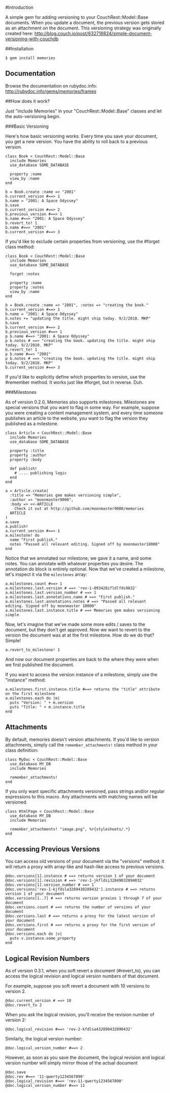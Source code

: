 #Introduction

A simple gem for adding versioning to your CouchRest::Model::Base documents. When you update a document, the previous version gets 
stored as an attachment on the document. This versioning strategy was originally created here: http://blog.couch.io/post/632718824/simple-document-versioning-with-couchdb

##Installation

    $ gem install memories

## Documentation

Browse the documentation on rubydoc.info: http://rubydoc.info/gems/memories/frames

##How does it work?

Just "include Memories" in your "CouchRest::Model::Base" classes and let the auto-versioning begin.

###Basic Versioning

Here's how basic versioning works. Every time you save your document, you get a new version. You have the ability to roll back to a previous version.

    class Book < CouchRest::Model::Base
      include Memories
      use_database SOME_DATABASE
      
      property :name
      view_by :name
    end

    b = Book.create :name => "2001"
    b.current_version #==> 1
    b.name = "2001: A Space Odyssey"
    b.save
    b.current_version #==> 2
    b.previous_version #==> 1
    b.name #==> "2001: A Space Odyssey"
    b.revert_to! 1
    b.name #==> "2001"
    b.current_version #==> 3

If you'd like to exclude certain properties from versioning, use the #forget class method:

    class Book < CouchRest::Model::Base
      include Memories
      use_database SOME_DATABASE

      forget :notes
      
      property :name
      property :notes
      view_by :name
    end

    b = Book.create :name => "2001", :notes => "creating the book."
    b.current_version #==> 1
    b.name = "2001: A Space Odyssey"
    b.notes += "updating the title. might ship today. 9/2/2010. MKP"
    b.save
    b.current_version #==> 2
    b.previous_version #==> 1
    p b.name #==> "2001: A Space Odyssey"
    p b.notes # ==> "creating the book. updating the title. might ship today. 9/2/2010. MKP"
    b.revert_to! 1
    p b.name #==> "2001"
    p b.notes # ==> "creating the book. updating the title. might ship today. 9/2/2010. MKP"
    b.current_version #==> 3

If you'd like to explicitly define which properties to version, use the #remember method. It works just like #forget, but in reverse. Duh.

###Milestones

As of version 0.2.0, Memories also supports milestones. Milestones are special versions that you want to flag in some way.
For example, suppose you were creating a content management system, and every time someone publishes an article to the website, you want to flag the version
they published as a milestone. 

    class Article < CouchRest::Model::Base
      include Memories
      use_database SOME_DATABASE
      
      property :title
      property :author
      property :body

      def publish!
        # .... publishing logic
      end
    end

    a = Article.create(
      :title => "Memories gem makes versioning simple", 
      :author => "moonmaster9000", 
      :body => <<-ARTICLE
        Check it out at http://github.com/moonmaster9000/memories
      ARTICLE
    )
    a.save
    a.publish!
    a.current_version #==> 1 
    a.milestone! do
      name "First publish."
      notes "Passed all relevant editing. Signed off by moonmaster10000"
    end

Notice that we annotated our milestone; we gave it a name, and some notes. You can annotate with whatever properties you desire. The annotation do block is entirely optional.
Now that we've created a milestone, let's inspect it via the `milestones` array: 

    a.milestones.count #==> 1
    a.milestones.last.version # ==> 'rev-1-893428ifldlfds9832'
    a.milestones.last.version_number # ==> 1
    a.milestones.last.annotations.name # ==> "First publish."
    a.milestones.last.annotations.notes # ==> "Passed all relevant editing. Signed off by moonmaster 10000"
    a.milestones.last.instance.title # ==> Memories gem makes versioning simple

Now, let's imagine that we've made some more edits / saves to the document, but they don't get approved. Now we want to revert to the version the document was
at at the first milestone. How do we do that? Simple!

    a.revert_to_milestone! 1

And now our document properties are back to the where they were when we first published the document.

If you want to access the version instance of a milestone, simply use the "instance" method: 
    
    a.milestones.first.instance.title #==> returns the "title" attribute on the first milestone
    a.milestones.each do |m|
      puts "Version: " + m.version
      puts "Title: " + m.instance.title
    end

## Attachments

By default, memories doesn't version attachments. If you'd like to version attachments, simply call the `remember_attachments!` class method in your 
class definition: 

    class MyDoc < CouchRest::Model::Base
      use_database MY_DB
      include Memories

      remember_attachments!
    end

If you only want specific attachments versioned, pass 
strings and/or regular expressions to this macro. Any attachments
with matching names will be versioned.

    class HtmlPage < CouchRest::Model::Base
      use_database MY_DB
      include Memories

      remember_attachments! "image.png", %r{stylesheets/.*}
    end

## Accessing Previous Versions

You can access old versions of your document via the "versions" method; it will return a proxy with array-like and hash-like access to previous versions.

    @doc.versions[1].instance # ==> returns version 1 of your document
    @doc.versions[1].revision # ==> 'rev-1-jkfldsi32849032894032'
    @doc.versions[1].version_number # ==> 1
    @doc.versions['rev-1-kjfdsla3289430289432'].instance # ==> returns version 1 of your document
    @doc.versions[1..7] # ==> returns version proxies 1 through 7 of your document
    @doc.versions.count # ==> returns the number of versions of your document
    @doc.versions.last # ==> returns a proxy for the latest version of your document
    @doc.versions.first # ==> returns a proxy for the first version of your document
    @doc.versions.each do |v|
      puts v.instance.some_property
    end

## Logical Revision Numbers

As of version 0.3.1, when you soft revert a document (#revert_to), you can access the logical revision and logical version numbers of that document. 

For example, suppose you soft revert a document with 10 versions to version 2. 
    
    @doc.current_version # ==> 10 
    @doc.revert_to 2

When you ask the logical revision, you'll receive the revision number of version 2:
    
    @doc.logical_revision #==> 'rev-2-kfdlsa432890432890432'

Similarly, the logical version number:

    @doc.logical_version_number #==> 2

However, as soon as you save the document, the logical revision and logical version number will simply mirror those of the actual document
    
    @doc.save
    @doc.rev #==> '11-qwerty1234567890'
    @doc.logical_revision #==> 'rev-11-qwerty1234567890'
    @doc.logical_version_number #==> 11


